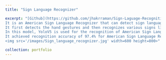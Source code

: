 ```yaml
---
title: "Sign Language Recognizer"

excerpt: "[Github](https://github.com/jhakrraman/Sign-Laguage-Recognition) <br/>
It is an American Sign Language Recognizer that can detect sign language using hand gestures in real time.<br/>
It first detects the hand gestures and then recognizes various signs like Hello, I Love You, Yes, No, and Thank You.<br/>
In this model, YoloV5 is used for the recognition of American Sign Language and it used real-time images captured by the camera for the model.<br/>
It achieved recognition accuracy of 97.4% for American Sign Language Recognition.<br/>
<img src='/images/Sign_language_recognizer.jpg' width=600 height=800>"

collection: portfolio
---
```

